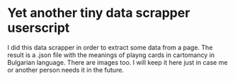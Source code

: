 # Yet another tiny data scrapper userscript

I did this data scrapper in order to extract some data from a page. 
The result is a .json file with the meanings of playng cards in 
cartomancy in Bulgarian language. There are images too. 
I will keep it here just in case me or another person needs it in 
the future. 